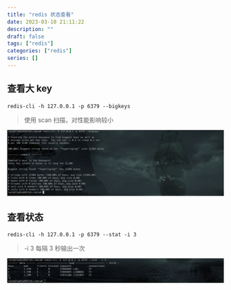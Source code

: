 ```yaml
---
title: "redis 状态查看"
date: 2023-03-10 21:11:22
description: ""
draft: false
tags: ["redis"]
categories: ["redis"]
series: []
---
```


## 查看大 key

`redis-cli -h 127.0.0.1 -p 6379 --bigkeys`

> 使用 scan 扫描，对性能影响较小

![](https://raw.githubusercontent.com/zzkrix/blog-images/main/assets/image-20230310212039340.png)

## 查看状态

`redis-cli -h 127.0.0.1 -p 6379 --stat -i 3`

> -i 3 每隔 3 秒输出一次

![](https://raw.githubusercontent.com/zzkrix/blog-images/main/assets/image-20230310213230350.png)
